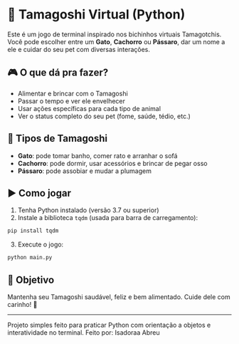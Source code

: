 
# 🐾 Tamagoshi Virtual (Python)

Este é um jogo de terminal inspirado nos bichinhos virtuais Tamagotchis.  
Você pode escolher entre um **Gato**, **Cachorro** ou **Pássaro**, dar um nome a ele e cuidar do seu pet com diversas interações.

## 🎮 O que dá pra fazer?

- Alimentar e brincar com o Tamagoshi
- Passar o tempo e ver ele envelhecer
- Usar ações específicas para cada tipo de animal
- Ver o status completo do seu pet (fome, saúde, tédio, etc.)

## 🐶 Tipos de Tamagoshi

- **Gato**: pode tomar banho, comer rato e arranhar o sofá
- **Cachorro**: pode dormir, usar acessórios e brincar de pegar osso
- **Pássaro**: pode assobiar e mudar a plumagem

## ▶️ Como jogar

1. Tenha Python instalado (versão 3.7 ou superior)
2. Instale a biblioteca `tqdm` (usada para barra de carregamento):

```bash
pip install tqdm
````

3. Execute o jogo:

```bash
python main.py
```

## 🧠 Objetivo

Mantenha seu Tamagoshi saudável, feliz e bem alimentado. Cuide dele com carinho! 💖

---

Projeto simples feito para praticar Python com orientação a objetos e interatividade no terminal.
Feito por: Isadoraa Abreu
